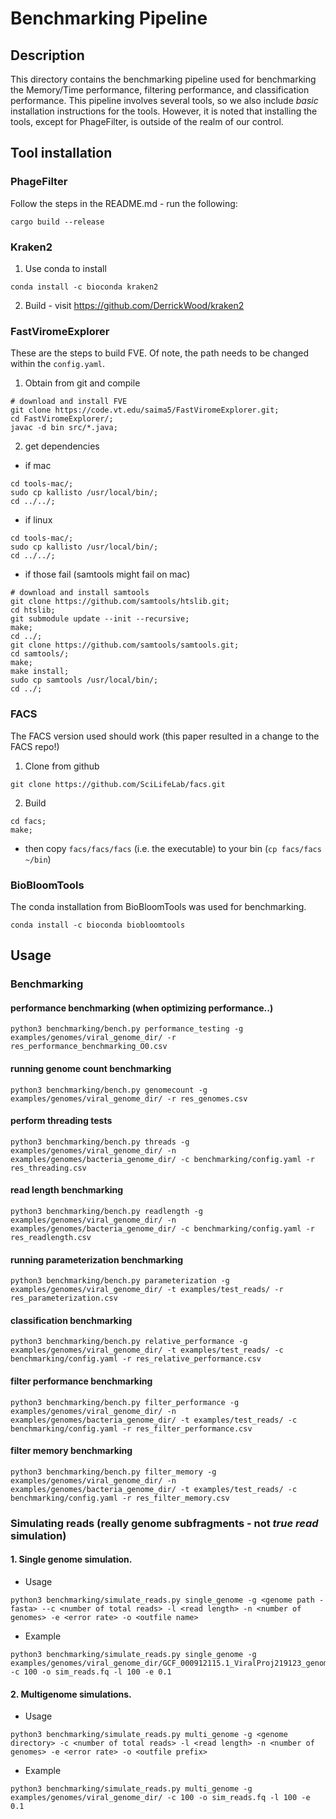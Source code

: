 # Benchmarking Pipeline

## Description

This directory contains the benchmarking pipeline used for benchmarking the Memory/Time performance, filtering performance, and classification performance. This pipeline involves several tools, so we also include *basic* installation instructions for the tools. However, it is noted that installing the tools, except for PhageFilter, is outside of the realm of our control.

## Tool installation

### PhageFilter
Follow the steps in the README.md - run the following:
```
cargo build --release
```

### Kraken2

1. Use conda to install
```
conda install -c bioconda kraken2
```
2. Build - visit https://github.com/DerrickWood/kraken2

### FastViromeExplorer
These are the steps to build FVE. Of note, the path needs to be changed within the `config.yaml`.

1. Obtain from git and compile
```
# download and install FVE
git clone https://code.vt.edu/saima5/FastViromeExplorer.git;
cd FastViromeExplorer/;
javac -d bin src/*.java;
```

2. get dependencies

* if mac
```
cd tools-mac/;
sudo cp kallisto /usr/local/bin/;
cd ../../;
```

* if linux
```
cd tools-mac/;
sudo cp kallisto /usr/local/bin/;
cd ../../;
```

* if those fail (samtools might fail on mac)
```
# download and install samtools
git clone https://github.com/samtools/htslib.git;
cd htslib;
git submodule update --init --recursive;
make;
cd ../;
git clone https://github.com/samtools/samtools.git;
cd samtools/;
make;
make install;
sudo cp samtools /usr/local/bin/;
cd ../;
```

### FACS
The FACS version used should work (this paper resulted in a change to the FACS repo!)

1. Clone from github
```
git clone https://github.com/SciLifeLab/facs.git
```

2. Build
```
cd facs;
make;
```
* then copy `facs/facs/facs` (i.e. the executable) to your bin (`cp facs/facs ~/bin`)

### BioBloomTools
The conda installation from BioBloomTools was used for benchmarking.

```
conda install -c bioconda biobloomtools
```

## Usage

### Benchmarking

#### performance benchmarking (when optimizing performance..)
```
python3 benchmarking/bench.py performance_testing -g examples/genomes/viral_genome_dir/ -r res_performance_benchmarking_O0.csv
```

#### running genome count benchmarking
```
python3 benchmarking/bench.py genomecount -g examples/genomes/viral_genome_dir/ -r res_genomes.csv
```

#### perform threading tests
```
python3 benchmarking/bench.py threads -g examples/genomes/viral_genome_dir/ -n examples/genomes/bacteria_genome_dir/ -c benchmarking/config.yaml -r res_threading.csv
```

#### read length benchmarking
```
python3 benchmarking/bench.py readlength -g examples/genomes/viral_genome_dir/ -n examples/genomes/bacteria_genome_dir/ -c benchmarking/config.yaml -r res_readlength.csv
```

#### running parameterization benchmarking
```
python3 benchmarking/bench.py parameterization -g examples/genomes/viral_genome_dir/ -t examples/test_reads/ -r res_parameterization.csv
```

#### classification benchmarking
```
python3 benchmarking/bench.py relative_performance -g examples/genomes/viral_genome_dir/ -t examples/test_reads/ -c benchmarking/config.yaml -r res_relative_performance.csv
```

#### filter performance benchmarking
```
python3 benchmarking/bench.py filter_performance -g examples/genomes/viral_genome_dir/ -n examples/genomes/bacteria_genome_dir/ -t examples/test_reads/ -c benchmarking/config.yaml -r res_filter_performance.csv
```

#### filter memory benchmarking
```
python3 benchmarking/bench.py filter_memory -g examples/genomes/viral_genome_dir/ -n examples/genomes/bacteria_genome_dir/ -t examples/test_reads/ -c benchmarking/config.yaml -r res_filter_memory.csv
```



### Simulating reads (really genome subfragments - not _true read_ simulation)

#### 1. Single genome simulation.

-   Usage

```
python3 benchmarking/simulate_reads.py single_genome -g <genome path - fasta> --c <number of total reads> -l <read length> -n <number of genomes> -e <error rate> -o <outfile name>
```

-   Example

```
python3 benchmarking/simulate_reads.py single_genome -g examples/genomes/viral_genome_dir/GCF_000912115.1_ViralProj219123_genomic.fna -c 100 -o sim_reads.fq -l 100 -e 0.1
```

#### 2. Multigenome simulations.

-   Usage

```
python3 benchmarking/simulate_reads.py multi_genome -g <genome directory> -c <number of total reads> -l <read length> -n <number of genomes> -e <error rate> -o <outfile prefix>
```

-   Example

```
python3 benchmarking/simulate_reads.py multi_genome -g examples/genomes/viral_genome_dir/ -c 100 -o sim_reads.fq -l 100 -e 0.1
```
